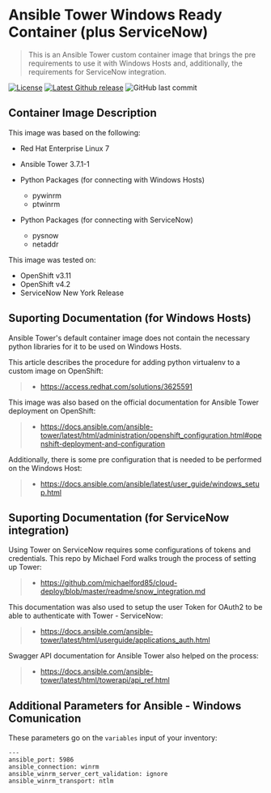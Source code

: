 # Ansible Tower Windows Ready Container (plus ServiceNow)
> This is an Ansible Tower custom container image that brings the pre requirements to use it with Windows Hosts and, additionally, the requirements for ServiceNow integration.

[![License](http://img.shields.io/:license-mit-blue.svg?style=flat-square)](http://badges.mit-license.org)
[![Latest Github release](https://img.shields.io/badge/release-v1.0-brightgreen)](https://github.com/abass0/winrm-tower/releases)
<img src="https://img.shields.io/github/last-commit/abass0/winrm-tower/master?style=plastic" alt="GitHub last commit">

## Container Image Description

This image was based on the following:

  * Red Hat Enterprise Linux 7
  
  * Ansible Tower 3.7.1-1
  
  * Python Packages (for connecting with Windows Hosts)
    * pywinrm
    * ptwinrm
    
  * Python Packages (for connecting with ServiceNow)
    * pysnow
    * netaddr

This image was tested on:

  * OpenShift v3.11
  * OpenShift v4.2
  * ServiceNow New York Release

## Suporting Documentation (for Windows Hosts)

Ansible Tower's default container image does not contain the necessary python libraries for it to be used on Windows Hosts.

This article describes the procedure for adding python virtualenv to a custom image on OpenShift: 

> * https://access.redhat.com/solutions/3625591

This image was also based on the official documentation for Ansible Tower deployment on OpenShift:

> * https://docs.ansible.com/ansible-tower/latest/html/administration/openshift_configuration.html#openshift-deployment-and-configuration

Additionally, there is some pre configuration that is needed to be performed on the Windows Host:

> * https://docs.ansible.com/ansible/latest/user_guide/windows_setup.html

## Suporting Documentation (for ServiceNow integration)

Using Tower on ServiceNow requires some configurations of tokens and credentials. This repo by Michael Ford walks trough the process of setting up Tower:

> * https://github.com/michaelford85/cloud-deploy/blob/master/readme/snow_integration.md

This documentation was also used to setup the user Token for OAuth2 to be able to authenticate with Tower - ServiceNow:

> * https://docs.ansible.com/ansible-tower/latest/html/userguide/applications_auth.html

Swagger API documentation for Ansible Tower also helped on the process:

> * https://docs.ansible.com/ansible-tower/latest/html/towerapi/api_ref.html

## Additional Parameters for Ansible - Windows Comunication

These parameters go on the `variables` input of your inventory:
```
---
ansible_port: 5986
ansible_connection: winrm 
ansible_winrm_server_cert_validation: ignore
ansible_winrm_transport: ntlm

```
